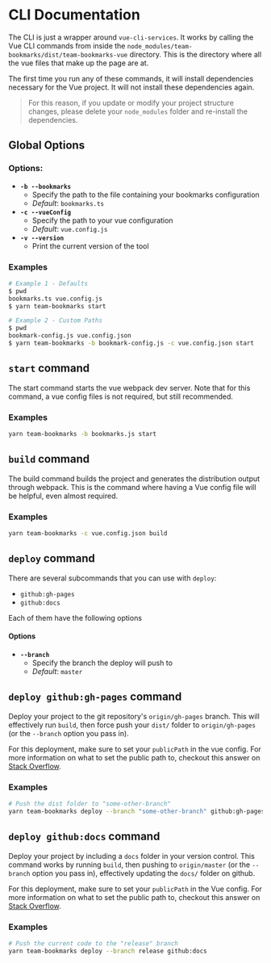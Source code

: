 # CLI Documentation

The CLI is just a wrapper around `vue-cli-services`. It works by calling the Vue CLI commands from inside the `node_modules/team-bookmarks/dist/team-bookmarks-vue` directory. This is the directory where all the vue files that make up the page are at.

The first time you run any of these commands, it will install dependencies necessary for the Vue project. It will not install these dependencies again.

> For this reason, if you update or modify your project structure changes, please delete your `node_modules` folder and re-install the dependencies.

## Global Options

### Options:

- **`-b --bookmarks`**
  - Specify the path to the file containing your bookmarks configuration
  - _Default_: `bookmarks.ts`
- **`-c --vueConfig`**
  - Specify the path to your vue configuration
  - _Default_: `vue.config.js`
- **`-v --version`**
  - Print the current version of the tool

### Examples

```bash
# Example 1 - Defaults
$ pwd
bookmarks.ts vue.config.js
$ yarn team-bookmarks start
```

```bash
# Example 2 - Custom Paths
$ pwd
bookmark-config.js vue.config.json
$ yarn team-bookmarks -b bookmark-config.js -c vue.config.json start
```

## `start` command

The start command starts the vue webpack dev server. Note that for this command, a vue config files is not required, but still recommended.

### Examples

```bash
yarn team-bookmarks -b bookmarks.js start
```

## `build` command

The build command builds the project and generates the distribution output through webpack. This is the command where having a Vue config file will be helpful, even almost required.

### Examples

```bash
yarn team-bookmarks -c vue.config.json build
```

## `deploy` command

There are several subcommands that you can use with `deploy`:

- `github:gh-pages`
- `github:docs`

Each of them have the following options

#### Options

- **`--branch`**
  - Specify the branch the deploy will push to
  - _Default_: `master`

## `deploy github:gh-pages` command

Deploy your project to the git repository's `origin/gh-pages` branch. This will effectively run `build`, then force push your `dist/` folder to `origin/gh-pages` (or the `--branch` option you pass in).

For this deployment, make sure to set your `publicPath` in the vue config. For more information on what to set the public path to, checkout this answer on [Stack Overflow]().

### Examples

```bash
# Push the dist folder to "some-other-branch"
yarn team-bookmarks deploy --branch "some-other-branch" github:gh-pages
```

## `deploy github:docs` command

Deploy your project by including a `docs` folder in your version control. This command works by running `build`, then pushing to `origin/master` (or the `--branch` option you pass in), effectively updating the `docs/` folder on github.

For this deployment, make sure to set your `publicPath` in the Vue config. For more information on what to set the public path to, checkout this answer on [Stack Overflow]().

### Examples

```bash
# Push the current code to the "release" branch
yarn team-bookmarks deploy --branch release github:docs
```
